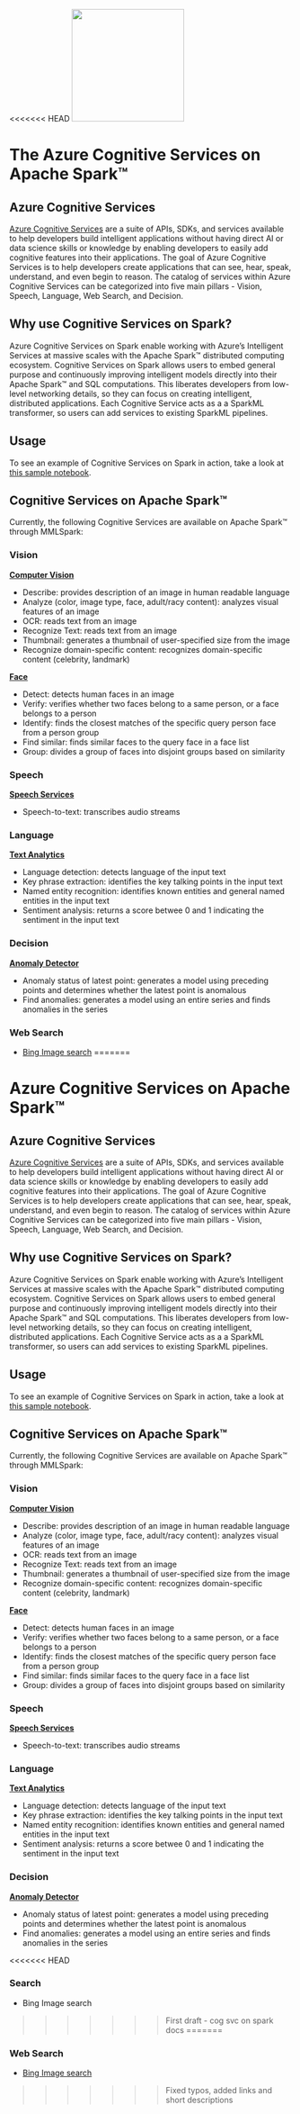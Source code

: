 <<<<<<< HEAD
<img width="200"  src="https://mmlspark.blob.core.windows.net/graphics/Readme/cog_services_on_spark_2.svg">

# The Azure Cognitive Services on Apache Spark™

## Azure Cognitive Services
[Azure Cognitive Services](https://azure.microsoft.com/en-us/services/cognitive-services/) are a suite of APIs, SDKs, and services available to help developers build intelligent applications without having direct AI or data science skills or knowledge by enabling developers to easily add cognitive features into their applications. The goal of Azure Cognitive Services is to help developers create applications that can see, hear, speak, understand, and even begin to reason. The catalog of services within Azure Cognitive Services can be categorized into five main pillars - Vision, Speech, Language, Web Search, and Decision.

## Why use Cognitive Services on Spark?
Azure Cognitive Services on Spark enable working with Azure’s Intelligent Services at massive scales with the Apache Spark™ distributed computing ecosystem. Cognitive Services on Spark allows users to embed general purpose and continuously improving intelligent models directly into their Apache Spark™ and SQL computations. This liberates developers from low-level networking details, so they can focus on creating intelligent, distributed applications. Each Cognitive Service acts as a  a SparkML transformer, so users can add services to existing SparkML pipelines.

## Usage
To see an example of Cognitive Services on Spark in action, take a look at [this sample notebook](../notebooks/samples/CognitiveServices%20-%20Celebrity%20Quote%20Analysis.ipynb).

## Cognitive Services on Apache Spark™
Currently, the following Cognitive Services are available on Apache Spark™ through MMLSpark:
### Vision
[**Computer Vision**](https://azure.microsoft.com/en-us/services/cognitive-services/computer-vision/)
- Describe: provides description of an image in human readable language
- Analyze (color, image type, face, adult/racy content): analyzes visual features of an image
- OCR: reads text from an image
- Recognize Text: reads text from an image
- Thumbnail: generates a thumbnail of user-specified size from the image
- Recognize domain-specific content: recognizes domain-specific content (celebrity, landmark)

[**Face**](https://azure.microsoft.com/en-us/services/cognitive-services/face/)
- Detect: detects human faces in an image
- Verify: verifies whether two faces belong to a same person, or a face belongs to a person
- Identify: finds the closest matches of the specific query person face from a person group
- Find similar: finds similar faces to the query face in a face list
- Group: divides a group of faces into disjoint groups based on similarity

### Speech
[**Speech Services**](https://azure.microsoft.com/en-us/services/cognitive-services/speech-services/)
- Speech-to-text: transcribes audio streams

### Language
[**Text Analytics**](https://azure.microsoft.com/en-us/services/cognitive-services/text-analytics/)
- Language detection: detects language of the input text
- Key phrase extraction: identifies the key talking points in the input text 
- Named entity recognition: identifies known entities and general named entities in the input text
- Sentiment analysis: returns a score betwee 0 and 1 indicating the sentiment in the input text

### Decision
[**Anomaly Detector**](https://azure.microsoft.com/en-us/services/cognitive-services/anomaly-detector/)
- Anomaly status of latest point: generates a model using preceding points and determines whether the latest point is anomalous
- Find anomalies: generates a model using an entire series and finds anomalies in the series

### Web Search
- [Bing Image search](https://azure.microsoft.com/en-us/services/cognitive-services/bing-image-search-api/)
=======
# Azure Cognitive Services on Apache Spark™

## Azure Cognitive Services
[Azure Cognitive Services](https://azure.microsoft.com/en-us/services/cognitive-services/) are a suite of APIs, SDKs, and services available to help developers build intelligent applications without having direct AI or data science skills or knowledge by enabling developers to easily add cognitive features into their applications. The goal of Azure Cognitive Services is to help developers create applications that can see, hear, speak, understand, and even begin to reason. The catalog of services within Azure Cognitive Services can be categorized into five main pillars - Vision, Speech, Language, Web Search, and Decision.

## Why use Cognitive Services on Spark?
Azure Cognitive Services on Spark enable working with Azure’s Intelligent Services at massive scales with the Apache Spark™ distributed computing ecosystem. Cognitive Services on Spark allows users to embed general purpose and continuously improving intelligent models directly into their Apache Spark™ and SQL computations. This liberates developers from low-level networking details, so they can focus on creating intelligent, distributed applications. Each Cognitive Service acts as a  a SparkML transformer, so users can add services to existing SparkML pipelines.

## Usage
To see an example of Cognitive Services on Spark in action, take a look at [this sample notebook](../notebooks/samples/CognitiveServices%20-%20Celebrity%20Quote%20Analysis.ipynb).

## Cognitive Services on Apache Spark™
Currently, the following Cognitive Services are available on Apache Spark™ through MMLSpark:
### Vision
[**Computer Vision**](https://azure.microsoft.com/en-us/services/cognitive-services/computer-vision/)
- Describe: provides description of an image in human readable language
- Analyze (color, image type, face, adult/racy content): analyzes visual features of an image
- OCR: reads text from an image
- Recognize Text: reads text from an image
- Thumbnail: generates a thumbnail of user-specified size from the image
- Recognize domain-specific content: recognizes domain-specific content (celebrity, landmark)

[**Face**](https://azure.microsoft.com/en-us/services/cognitive-services/face/)
- Detect: detects human faces in an image
- Verify: verifies whether two faces belong to a same person, or a face belongs to a person
- Identify: finds the closest matches of the specific query person face from a person group
- Find similar: finds similar faces to the query face in a face list
- Group: divides a group of faces into disjoint groups based on similarity

### Speech
[**Speech Services**](https://azure.microsoft.com/en-us/services/cognitive-services/speech-services/)
- Speech-to-text: transcribes audio streams

### Language
[**Text Analytics**](https://azure.microsoft.com/en-us/services/cognitive-services/text-analytics/)
- Language detection: detects language of the input text
- Key phrase extraction: identifies the key talking points in the input text 
- Named entity recognition: identifies known entities and general named entities in the input text
- Sentiment analysis: returns a score betwee 0 and 1 indicating the sentiment in the input text

### Decision
[**Anomaly Detector**](https://azure.microsoft.com/en-us/services/cognitive-services/anomaly-detector/)
- Anomaly status of latest point: generates a model using preceding points and determines whether the latest point is anomalous
- Find anomalies: generates a model using an entire series and finds anomalies in the series

<<<<<<< HEAD
### Search
- Bing Image search
>>>>>>> First draft - cog svc on spark docs
=======
### Web Search
- [Bing Image search](https://azure.microsoft.com/en-us/services/cognitive-services/bing-image-search-api/)
>>>>>>> Fixed typos, added links and short descriptions
